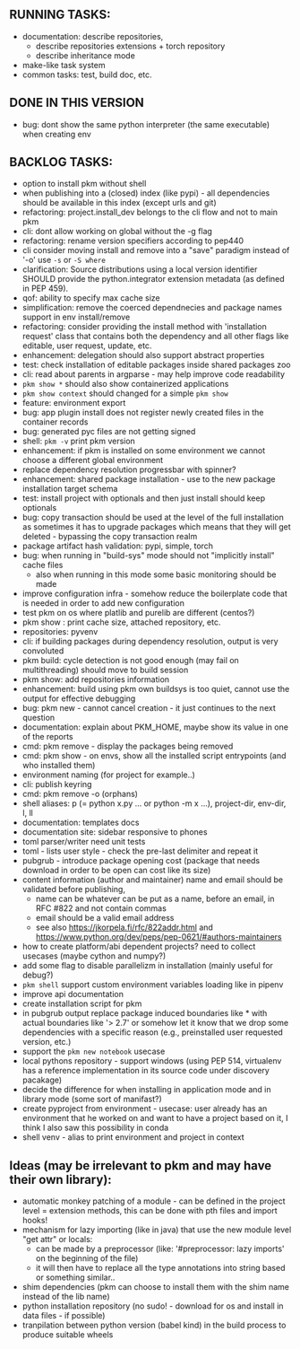 ## RUNNING TASKS:
- documentation: describe repositories,
    - describe repositories extensions + torch repository
    - describe inheritance mode
- make-like task system
- common tasks: test, build doc, etc.


## DONE IN THIS VERSION
- bug: dont show the same python interpreter (the same executable) when creating env

## BACKLOG TASKS:
- option to install pkm without shell
- when publishing into a (closed) index (like pypi) - all dependencies should be available in this index (except urls
  and git)
- refactoring: project.install_dev belongs to the cli flow and not to main pkm
- cli: dont allow working on global without the -g flag
- refactoring: rename version specifiers according to pep440
- cli consider moving install and remove into a "save" paradigm instead of '-o' use `-s` or `-S where`
- clarification: Source distributions using a local version identifier SHOULD provide the python.integrator extension
  metadata (as defined in PEP 459).
- qof: ability to specify max cache size
- simplification: remove the coerced dependnecies and package names support in env install/remove
- refactoring: consider providing the install method with 'installation request' class that contains both the dependency
  and all other flags like editable, user request, update, etc.
- enhancement: delegation should also support abstract properties
- test: check installation of editable packages inside shared packages zoo
- cli: read about parents in argparse - may help improve code readability
- `pkm show *` should also show containerized applications
- `pkm show context` should changed for a simple `pkm show`
- feature: environment export
- bug: app plugin install does not register newly created files in the container records
- bug: generated pyc files are not getting signed
- shell: `pkm -v` print pkm version
- enhancement: if pkm is installed on some environment we cannot choose a different global environment
- replace dependency resolution progressbar with spinner?
- enhancement: shared package installation - use to the new package installation target schema
- test: install project with optionals and then just install should keep optionals
- bug: copy transaction should be used at the level of the full installation as sometimes it has to upgrade packages
  which means that they will get deleted - bypassing the copy transaction realm
- package artifact hash validation: pypi, simple, torch
- bug: when running in "build-sys" mode should not "implicitly install" cache files
    - also when running in this mode some basic monitoring should be made
- improve configuration infra - somehow reduce the boilerplate code that is needed in order to add new configuration
- test pkm on os where platlib and purelib are different (centos?)
- pkm show : print cache size, attached repository, etc.
- repositories: pyvenv
- cli: if building packages during dependency resolution, output is very convoluted
- pkm build: cycle detection is not good enough (may fail on multithreading) should move to build session
- pkm show: add repositories information
- enhancement: build using pkm own buildsys is too quiet, cannot use the output for effective debugging
- bug: pkm new - cannot cancel creation - it just continues to the next question
- documentation: explain about PKM_HOME, maybe show its value in one of the reports
- cmd: pkm remove - display the packages being removed
- cmd: pkm show - on envs, show all the installed script entrypoints (and who installed them)
- environment naming (for project for example..)
- cli: publish keyring
- cmd: pkm remove -o (orphans)
- shell aliases: p (= python x.py ... or python -m x ...), project-dir, env-dir, l, ll
- documentation: templates docs
- documentation site: sidebar responsive to phones
- toml parser/writer need unit tests
- toml - lists user style - check the pre-last delimiter and repeat it
- pubgrub - introduce package opening cost (package that needs download in order to be open can cost like its size)
- content information (author and maintainer) name and email should be validated before publishing,
    - name can be whatever can be put as a name, before an email, in RFC #822 and not contain commas
    - email should be a valid email address
    - see also https://jkorpela.fi/rfc/822addr.html and https://www.python.org/dev/peps/pep-0621/#authors-maintainers
- how to create platform/abi dependent projects? need to collect usecases (maybe cython and numpy?)
- add some flag to disable parallelizm in installation (mainly useful for debug?)
- `pkm shell` support custom environment variables loading like in pipenv
- improve api documentation
- create installation script for pkm
- in pubgrub output replace package induced boundaries like * with actual boundaries like '> 2.7' or somehow let it know
  that we drop some dependencies with a specific reason (e.g., preinstalled user requested version, etc.)
- support the `pkm new notebook` usecase
- local pythons repository - support windows (using PEP 514, virtualenv has a reference implementation in its source
  code under discovery pacakage)
- decide the difference for when installing in application mode and in library mode (some sort of manifast?)
- create pyproject from environment - usecase: user already has an environment that he worked on and want to have a
  project based on it, I think I also saw this possibility in conda
- shell venv - alias to print environment and project in context

## Ideas (may be irrelevant to pkm and may have their own library):

- automatic monkey patching of a module - can be defined in the project level = extension methods, this can be done with
  pth files and import hooks!
- mechanism for lazy importing (like in java) that use the new module level "get attr" or locals:
    - can be made by a preprocessor (like: '#preprocessor: lazy imports' on the beginning of the file)
    - it will then have to replace all the type annotations into string based or something similar..
- shim dependencies (pkm can choose to install them with the shim name instead of the lib name)
- python installation repository (no sudo! - download for os and install in data files - if possible)
- tranpilation between python version (babel kind) in the build process to produce suitable wheels
